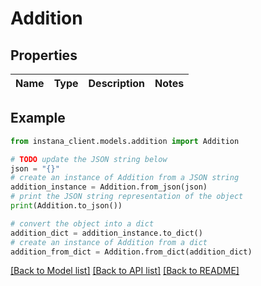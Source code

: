 # Addition


## Properties

Name | Type | Description | Notes
------------ | ------------- | ------------- | -------------

## Example

```python
from instana_client.models.addition import Addition

# TODO update the JSON string below
json = "{}"
# create an instance of Addition from a JSON string
addition_instance = Addition.from_json(json)
# print the JSON string representation of the object
print(Addition.to_json())

# convert the object into a dict
addition_dict = addition_instance.to_dict()
# create an instance of Addition from a dict
addition_from_dict = Addition.from_dict(addition_dict)
```
[[Back to Model list]](../README.md#documentation-for-models) [[Back to API list]](../README.md#documentation-for-api-endpoints) [[Back to README]](../README.md)


